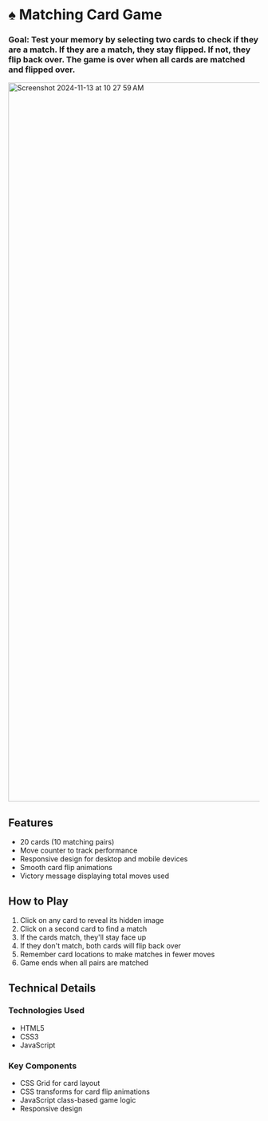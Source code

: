 # ♠️ Matching Card Game

### Goal: Test your memory by selecting two cards to check if they are a match. If they are a match, they stay flipped. If not, they flip back over. The game is over when all cards are matched and flipped over. 

<img width="1440" alt="Screenshot 2024-11-13 at 10 27 59 AM" src="https://github.com/user-attachments/assets/83ba515c-47a7-4fd6-8f40-ec5a58f262f1">

## Features

- 20 cards (10 matching pairs)
- Move counter to track performance
- Responsive design for desktop and mobile devices
- Smooth card flip animations
- Victory message displaying total moves used

## How to Play

1. Click on any card to reveal its hidden image
2. Click on a second card to find a match
3. If the cards match, they'll stay face up
4. If they don't match, both cards will flip back over
5. Remember card locations to make matches in fewer moves
6. Game ends when all pairs are matched

## Technical Details

### Technologies Used
- HTML5
- CSS3
- JavaScript

### Key Components
- CSS Grid for card layout
- CSS transforms for card flip animations
- JavaScript class-based game logic
- Responsive design
